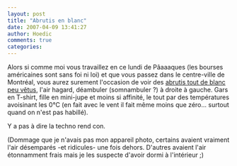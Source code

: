 ```yaml
---
layout: post
title: "Abrutis en blanc"
date: 2007-04-09 13:41:27
author: Hoedic
comments: true
categories: 
---
```



Alors si comme moi vous travaillez en ce lundi de Pâaaaques (les bourses américaines sont sans foi ni loi) et que vous passez dans le centre-ville de Montréal, vous aurez surement l'occasion de voir des [abrutis tout de blanc peu vêtus](http://www.balenblanc.com/), l'air hagard,  déambuler (somnambuler ?) à droite à gauche. Gars en T-shirt, fille en mini-jupe et moins si affinité, le tout par des températures avoisinant les 0°C (en fait avec le vent il fait même moins que zéro... surtout quand on n'est pas habillé).

Y a pas à dire la techno rend con.

(Dommage que je n'avais pas mon appareil photo, certains avaient vraiment l'air désemparés -et ridicules- une fois dehors. D'autres avaient l'air étonnamment frais mais je les suspecte d'avoir dormi à l'intérieur ;)